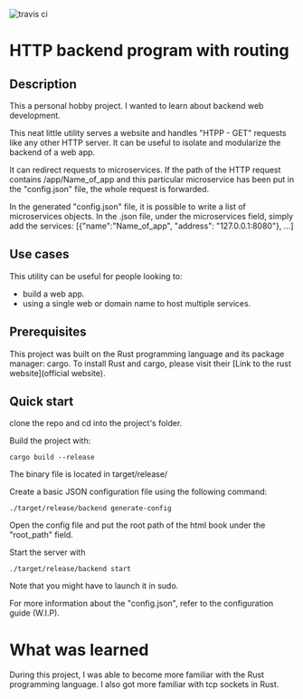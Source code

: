 ![travis ci](https://api.travis-ci.com/Perceval62/rust-http-server.svg?branch=master&status=passed)
# HTTP backend program with routing

## Description
This a personal hobby project. I wanted to learn about backend web development.

This neat little utility serves a website and handles "HTPP - GET" requests like any
other HTTP server. It can be useful to isolate and modularize the backend of a web app.

It can redirect requests to microservices. If the path of the HTTP request contains /app/Name_of_app and this particular microservice has been put in the "config.json" file, the whole request is forwarded.

In the generated "config.json" file, it is possible to write a list of microservices objects. In the .json file, under the microservices field, simply add the services:
 [{"name":"Name_of_app", "address": "127.0.0.1:8080"}, ...]

## Use cases

This utility can be useful for people looking to:

* build a web app.
* using a single web or domain name to host multiple services.

## Prerequisites

This project was built on the Rust programming language and its package manager: cargo.
To install Rust and cargo, please visit their [Link to the rust website](official website).

## Quick start

clone the repo and cd into the project's folder.

Build the project with:
~~~~
cargo build --release
~~~~
The binary file is located in target/release/

Create a basic JSON configuration file using the following command:
~~~~
./target/release/backend generate-config
~~~~
Open the config file and put the root path of the html book under the "root_path" field. 

Start the server with
~~~~
./target/release/backend start
~~~~
Note that you might have to launch it in sudo.

For more information about the "config.json", refer to the configuration guide (W.I.P).

# What was learned
During this project, I was able to become more familiar with the Rust programming language. I also got more familiar with tcp sockets in Rust. 
